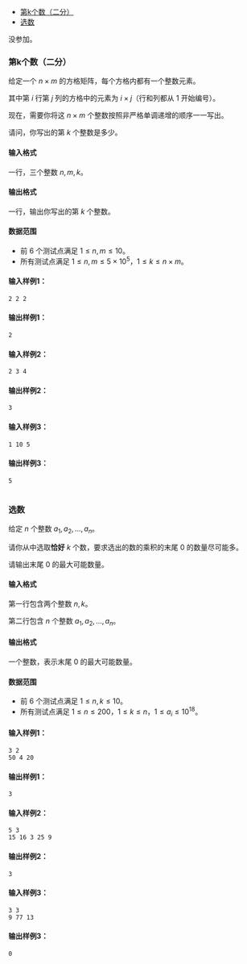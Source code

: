 
<!-- @import "[TOC]" {cmd="toc" depthFrom=1 depthTo=6 orderedList=false} -->

<!-- code_chunk_output -->

- [第k个数（二分）](#第k个数二分)
- [选数](#选数)

<!-- /code_chunk_output -->

没参加。

### 第k个数（二分）

给定一个 $n \times m$ 的方格矩阵，每个方格内都有一个整数元素。

其中第 $i$ 行第 $j$ 列的方格中的元素为 $i \times j$（行和列都从 $1$ 开始编号）。

现在，需要你将这 $n \times m$ 个整数按照非严格单调递增的顺序一一写出。

请问，你写出的第 $k$ 个整数是多少。

<h4>输入格式</h4>

一行，三个整数 $n,m,k$。

<h4>输出格式</h4>

一行，输出你写出的第 $k$ 个整数。

<h4>数据范围</h4>

- 前 $6$ 个测试点满足 $1 \le n,m \le 10$。
- 所有测试点满足 $1 \le n,m \le 5 \times 10^5$，$1 \le k \le n \times m$。

<h4>输入样例1：</h4>

```
2 2 2
```

<h4>输出样例1：</h4>

```
2
```

<h4>输入样例2：</h4>

```
2 3 4
```

<h4>输出样例2：</h4>

```
3
```

<h4>输入样例3：</h4>

```
1 10 5
```

<h4>输出样例3：</h4>

```
5
```

```cpp

```

### 选数

给定 $n$ 个整数 $a_1,a_2,...,a_n$。

请你从中选取<strong>恰好</strong> $k$ 个数，要求选出的数的乘积的末尾 $0$ 的数量尽可能多。

请输出末尾 $0$ 的最大可能数量。

<h4>输入格式</h4>

第一行包含两个整数 $n,k$。

第二行包含 $n$ 个整数 $a_1,a_2,...,a_n$。

<h4>输出格式</h4>

一个整数，表示末尾 $0$ 的最大可能数量。

<h4>数据范围</h4>

- 前 $6$ 个测试点满足 $1 \le n,k \le 10$。
- 所有测试点满足 $1 \le n \le 200$，$1 \le k \le n$，$1 \le a_i \le 10^{18}$。

<h4>输入样例1：</h4>

```
3 2
50 4 20
```

<h4>输出样例1：</h4>

```
3
```

<h4>输入样例2：</h4>

```
5 3
15 16 3 25 9
```

<h4>输出样例2：</h4>

```
3
```

<h4>输入样例3：</h4>

```
3 3
9 77 13
```

<h4>输出样例3：</h4>

```
0
```

```cpp

```
